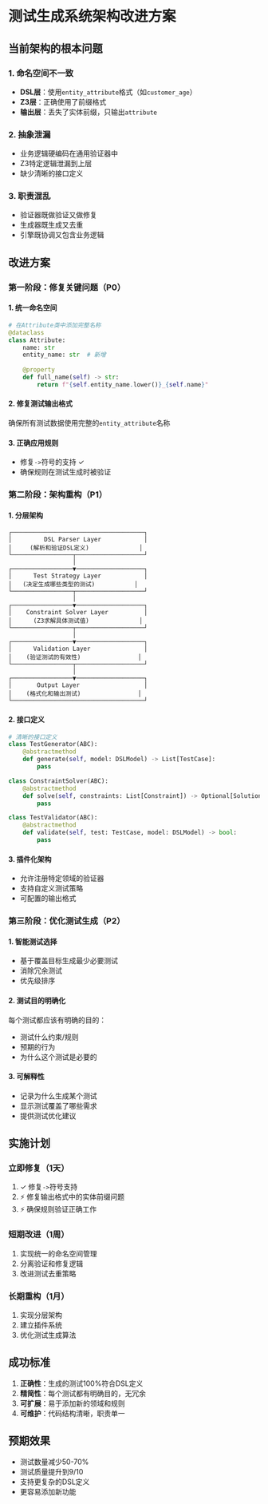 # 测试生成系统架构改进方案

## 当前架构的根本问题

### 1. 命名空间不一致
- **DSL层**：使用`entity_attribute`格式（如`customer_age`）
- **Z3层**：正确使用了前缀格式
- **输出层**：丢失了实体前缀，只输出`attribute`

### 2. 抽象泄漏
- 业务逻辑硬编码在通用验证器中
- Z3特定逻辑泄漏到上层
- 缺少清晰的接口定义

### 3. 职责混乱
- 验证器既做验证又做修复
- 生成器既生成又去重
- 引擎既协调又包含业务逻辑

## 改进方案

### 第一阶段：修复关键问题（P0）

#### 1. 统一命名空间
```python
# 在Attribute类中添加完整名称
@dataclass
class Attribute:
    name: str
    entity_name: str  # 新增
    
    @property
    def full_name(self) -> str:
        return f"{self.entity_name.lower()}_{self.name}"
```

#### 2. 修复测试输出格式
确保所有测试数据使用完整的`entity_attribute`名称

#### 3. 正确应用规则
- 修复`->`符号的支持 ✓
- 确保规则在测试生成时被验证

### 第二阶段：架构重构（P1）

#### 1. 分层架构
```
┌─────────────────────────────────────┐
│         DSL Parser Layer            │
│     (解析和验证DSL定义)              │
└─────────────────┬───────────────────┘
                  │
┌─────────────────▼───────────────────┐
│      Test Strategy Layer            │
│   (决定生成哪些类型的测试)           │
└─────────────────┬───────────────────┘
                  │
┌─────────────────▼───────────────────┐
│    Constraint Solver Layer          │
│      (Z3求解具体测试值)              │
└─────────────────┬───────────────────┘
                  │
┌─────────────────▼───────────────────┐
│      Validation Layer               │
│    (验证测试的有效性)                │
└─────────────────┬───────────────────┘
                  │
┌─────────────────▼───────────────────┐
│       Output Layer                  │
│    (格式化和输出测试)                │
└─────────────────────────────────────┘
```

#### 2. 接口定义
```python
# 清晰的接口定义
class TestGenerator(ABC):
    @abstractmethod
    def generate(self, model: DSLModel) -> List[TestCase]:
        pass

class ConstraintSolver(ABC):
    @abstractmethod
    def solve(self, constraints: List[Constraint]) -> Optional[Solution]:
        pass

class TestValidator(ABC):
    @abstractmethod
    def validate(self, test: TestCase, model: DSLModel) -> bool:
        pass
```

#### 3. 插件化架构
- 允许注册特定领域的验证器
- 支持自定义测试策略
- 可配置的输出格式

### 第三阶段：优化测试生成（P2）

#### 1. 智能测试选择
- 基于覆盖目标生成最少必要测试
- 消除冗余测试
- 优先级排序

#### 2. 测试目的明确化
每个测试都应该有明确的目的：
- 测试什么约束/规则
- 预期的行为
- 为什么这个测试是必要的

#### 3. 可解释性
- 记录为什么生成某个测试
- 显示测试覆盖了哪些需求
- 提供测试优化建议

## 实施计划

### 立即修复（1天）
1. ✓ 修复`->`符号支持
2. ⚡ 修复输出格式中的实体前缀问题
3. ⚡ 确保规则验证正确工作

### 短期改进（1周）
1. 实现统一的命名空间管理
2. 分离验证和修复逻辑
3. 改进测试去重策略

### 长期重构（1月）
1. 实现分层架构
2. 建立插件系统
3. 优化测试生成算法

## 成功标准

1. **正确性**：生成的测试100%符合DSL定义
2. **精简性**：每个测试都有明确目的，无冗余
3. **可扩展**：易于添加新的领域和规则
4. **可维护**：代码结构清晰，职责单一

## 预期效果

- 测试数量减少50-70%
- 测试质量提升到9/10
- 支持更复杂的DSL定义
- 更容易添加新功能